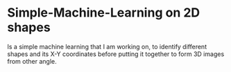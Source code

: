 # Simple-Machine-Learning on 2D shapes


Is a simple machine learning that I am working on, to identify different shapes and its X-Y coordinates before putting it together to form 3D images from other angle.
